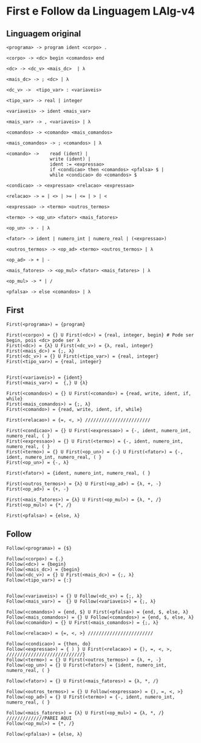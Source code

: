 # First e Follow da Linguagem LAlg-v4

## Linguagem original

    <programa> -> program ident <corpo> .

    <corpo> -> <dc> begin <comandos> end

    <dc> -> <dc_v> <mais_dc>  | λ

    <mais_dc> -> ; <dc> | λ

    <dc_v> ->  <tipo_var> : <variaveis>

    <tipo_var> -> real | integer

    <variaveis> -> ident <mais_var>

    <mais_var> -> , <variaveis> | λ

    <comandos> -> <comando> <mais_comandos>

    <mais_comandos> -> ; <comandos> | λ

    <comando> -> 	read (ident) |
                    write (ident) |
                    ident := <expressao>
                    if <condicao> then <comandos> <pfalsa> $ |
                    while <condicao> do <comandos> $

    <condicao> -> <expressao> <relacao> <expressao>

    <relacao> -> = | <> | >= | <= | > | <

    <expressao> -> <termo> <outros_termos>
    
    <termo> -> <op_un> <fator> <mais_fatores>
    
    <op_un> -> - | λ
    
    <fator> -> ident | numero_int | numero_real | (<expressao>)
    
    <outros_termos> -> <op_ad> <termo> <outros_termos> | λ

    <op_ad> -> + | -
    
    <mais_fatores> -> <op_mul> <fator> <mais_fatores> | λ

    <op_mul> -> * | /

    <pfalsa> -> else <comandos> | λ



## First

    First(<programa>) = {program}
    
    First(<corpo>) = {} U First(<dc>) = {real, integer, begin} # Pode ser begin, pois <dc> pode ser λ
    First(<dc>) = {λ} U First(<dc_v>) = {λ, real, integer}
    First(<mais_dc>) = {;, λ}
    First(<dc_v>) = {} U First(<tipo_var>) = {real, integer}
    First(<tipo_var>) = {real, integer}


    First(<variaveis>) = {ident}
    First(<mais_var>) =  {,} U {λ}
    
    First(<comandos>) = {} U First(<comando>) = {read, write, ident, if, while}
    First(<mais_comandos>) = {;, λ}
    First(<comando>) = {read, write, ident, if, while}

    First(<relacao>) = {=, <, >} ////////////////////////
    
    First(<condicao>) = {} U First(<expressao>) = {-, ident, numero_int, numero_real, ( }
    First(<expressao>) = {} U First(<termo>) = {-, ident, numero_int, numero_real, ( }
    First(<termo>) = {} U First(<op_un>) = {-} U First(<fator>) = {-, ident, numero_int, numero_real, ( }
    First(<op_un>) = {-, λ}

    First(<fator>) = {ident, numero_int, numero_real, ( }
    
    First(<outros_termos>) = {λ} U First(<op_ad>) = {λ, +, -}
    First(<op_ad>) = {+, -}
    
    First(<mais_fatores>) = {λ} U First(<op_mul>) = {λ, *, /}
    First(<op_mul>) = {*, /}

    First(<pfalsa>) = {else, λ}


## Follow

    Follow(<programa>) = {$}
    
    Follow(<corpo>) = {.}
    Follow(<dc>) = {begin}
    Follow(<mais_dc>) = {begin}
    Follow(<dc_v>) = {} U First(<mais_dc>) = {;, λ}
    Follow(<tipo_var>) = {:}


    Follow(<variaveis>) = {} U Follow(<dc_v>) = {;, λ}
    Follow(<mais_var>) =  {} U Follow(<variaveis>) = {;, λ}
    
    Follow(<comandos>) = {end, $} U First(<pfalsa>) = {end, $, else, λ}
    Follow(<mais_comandos>) = {} U Follow(<comandos>) = {end, $, else, λ}
    Follow(<comando>) = {} U First(<mais_comandos>) = {;, λ}

    Follow(<relacao>) = {=, <, >} ////////////////////////
    
    Follow(<condicao>) = {then, do}
    Follow(<expressao>) = { ) } U First(<relacao>) = {), =, <, >, ////////////////////////////}
    Follow(<termo>) = {} U First(<outros_termos>) = {λ, +, -}
    Follow(<op_un>) = {} U First(<fator>) = {ident, numero_int, numero_real, ( }

    Follow(<fator>) = {} U First(<mais_fatores>) = {λ, *, /}
    
    Follow(<outros_termos>) = {} U Follow(<expressao>) = {), =, <, >}
    Follow(<op_ad>) = {} U First(<termo>) = {-, ident, numero_int, numero_real, ( }
    
    Follow(<mais_fatores>) = {λ} U First(<op_mul>) = {λ, *, /} //////////////PAREI AQUI
    Follow(<op_mul>) = {*, /}

    Follow(<pfalsa>) = {else, λ}
